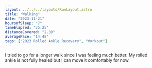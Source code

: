 ```yaml
---
layout: ../../../layouts/RunLayout.astro
title: "Walking"
date: "2023-11-21"
hoursOfSleep: "7"
timeElapsed: "35:25"
distanceCovered: "2.39"
averagePace: "14:48"
tags: ["2023 Rolled Ankle Recovery", "Workout"]
---
```


I tried to go for a longer walk since I was feeling much better. My rolled ankle is not fully healed but I can move it comfortably for now.
